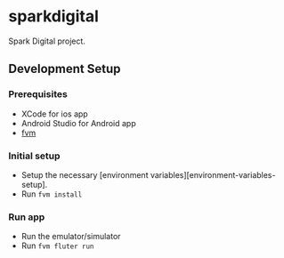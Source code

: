 # sparkdigital

Spark Digital project.
## Development Setup
### Prerequisites

* XCode for ios app
* Android Studio for Android app
* [fvm](https://github.com/leoafarias/homebrew-fvm)
### Initial setup

* Setup the necessary [environment variables][environment-variables-setup].
* Run `fvm install`

### Run app

* Run the emulator/simulator
* Run `fvm fluter run`